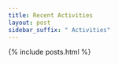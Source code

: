 ```yaml
---
title: Recent Activities
layout: post
sidebar_suffix: " Activities"
---
```


{% include posts.html %}
